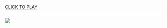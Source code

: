 
<a href="https://premium76.site?title=unblocked_games_200.github.io&ref=13M">CLICK TO PLAY</a></h3>
<hr>

<a href="https://premium76.site?title=unblocked_games_200.github.io&ref=13M"><img src="https://clearcache.store/games.png"></a>


